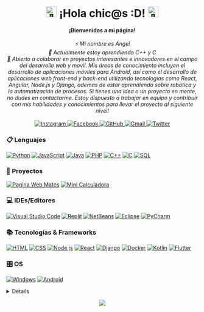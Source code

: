 <h1 align="center"><img src="https://github.com/wervlad/wervlad/assets/24524555/766d336d-b87d-44ba-807c-c51de2bc6b4d" width="28px" alt="👋"> ¡Hola chic@s :D! <img src="https://github.com/wervlad/wervlad/assets/24524555/766d336d-b87d-44ba-807c-c51de2bc6b4d" width="28px" alt="👋"></h1>

<p align="center">
    <b>¡Bienvenidos a mi página!</b><br><br>
    <i>
        ⚡ Mi nombre es Angel<br>
        🌱 Actualmente estoy aprendiendo C++ y C<br>
        🔭 Abierto a colaborar en proyectos interesantes e innovadores en el campo del desarrollo web y movil. Mis áreas de conocimiento incluyen el desarrollo de aplicaciones móviles para Android, así como el desarrollo de aplicaciones web front-end y back-end utilizando tecnologías como React, Angular, Node.js y Django, ademas de estar aprendiendo sobre robótica y la automatización de procesos. Si tienes una idea o un proyecto en mente, no dudes en contactarme. Estoy dispuesto a trabajar en equipo y contribuir con mis habilidades y conocimientos para llevar el proyecto al siguiente nivel!<br>
    </i><br>
    <a href="https://github.com/AngelIsaiSzr">
        <img src="https://img.shields.io/badge/Instagram-black?style=flat-square&logo=Instagram" alt="Instagram">
    </a>
    <a href="https://github.com/AngelIsaiSzr">
        <img src="https://img.shields.io/badge/Facebook-black?style=flat-square&logo=Facebook" alt="Facebook">
    </a>
    <a href="https://github.com/AngelIsaiSzr">
        <img src="https://img.shields.io/badge/GitHub-black?style=flat-square&logo=github" alt="GitHub">
    </a>
    <a href="https://github.com/AngelIsaiSzr">
        <img src="https://img.shields.io/badge/Gmail-black?style=flat-square&logo=gmail" alt="Gmail">
    </a>
    <a href="https://github.com/AngelIsaiSzr">
        <img src="https://img.shields.io/badge/Twitter-black?style=flat-square&logo=Twitter" alt="Twitter">
    </a>
</p>

### 📋 Lenguajes
[![Python](https://img.shields.io/badge/python-black?style=for-the-badge&logo=python)](https://github.com/AngelIsaiSzr)
[![JavaScript](https://img.shields.io/badge/javascript-black?style=for-the-badge&logo=javascript)](https://github.com/AngelIsaiSzr)
[![Java](https://img.shields.io/badge/java-black?style=for-the-badge&logo=openjdk)](https://github.com/AngelIsaiSzr)
[![PHP](https://img.shields.io/badge/php-black?style=for-the-badge&logo=php)](https://github.com/AngelIsaiSzr)
[![C++](https://img.shields.io/badge/c++-black?style=for-the-badge&logo=cplusplus)](https://github.com/AngelIsaiSzr)
[![C](https://img.shields.io/badge/c-black?style=for-the-badge&logo=c)](https://github.com/AngelIsaiSzr)
[![SQL](https://img.shields.io/badge/sql-black?style=for-the-badge&logo=mysql)](https://github.com/AngelIsaiSzr)

### 📂 Proyectos
[![Pagina Web Mates](https://img.shields.io/badge/Web%20Mates-black?style=for-the-badge&logo=oneplus)](https://github.com/AngelIsaiSzr)
[![Mini Calculadora](https://img.shields.io/badge/Calculadora-black?style=for-the-badge&logo=ros)](https://github.com/AngelIsaiSzr)

### 💻 IDEs/Editores
[![Visual Studio Code](https://img.shields.io/badge/Visual%20Studio%20Code-black?style=for-the-badge&logo=visual-studio-code)](https://github.com/AngelIsaiSzr)
[![Replit](https://img.shields.io/badge/Replit-black?style=for-the-badge&logo=replit)](https://github.com/AngelIsaiSzr)
[![NetBeans](https://img.shields.io/badge/NetBeans-black?style=for-the-badge&logo=apache-netbeans-ide)](https://github.com/AngelIsaiSzr)
[![Eclipse](https://img.shields.io/badge/Eclipse-black?style=for-the-badge&logo=eclipse)](https://github.com/AngelIsaiSzr)
[![PyCharm](https://img.shields.io/badge/PyCharm-black?style=for-the-badge&logo=pycharm)](https://github.com/AngelIsaiSzr)

### 📚 Tecnologías & Frameworks
[![HTML](https://img.shields.io/badge/html5-black?style=for-the-badge&logo=html5)](https://github.com/AngelIsaiSzr)
[![CSS](https://img.shields.io/badge/css3-black?style=for-the-badge&logo=css3)](https://github.com/AngelIsaiSzr)
[![Node.js](https://img.shields.io/badge/node.js-black?style=for-the-badge&logo=node.js)](https://github.com/AngelIsaiSzr)
[![React](https://img.shields.io/badge/react-black?style=for-the-badge&logo=react)](https://github.com/AngelIsaiSzr)
[![Django](https://img.shields.io/badge/django-black?style=for-the-badge&logo=django)](https://github.com/AngelIsaiSzr)
[![Docker](https://img.shields.io/badge/docker-black?style=for-the-badge&logo=docker)](https://github.com/AngelIsaiSzr)
[![Kotlin](https://img.shields.io/badge/kotlin-black?style=for-the-badge&logo=kotlin)](https://github.com/AngelIsaiSzr)
[![Flutter](https://img.shields.io/badge/flutter-black?style=for-the-badge&logo=flutter)](https://github.com/AngelIsaiSzr)

### 🎛️ OS
[![Windows](https://img.shields.io/badge/Windows-black?style=for-the-badge&logo=Windows)](https://github.com/AngelIsaiSzr)
[![Android](https://img.shields.io/badge/Android-black?style=for-the-badge&logo=Android)](https://github.com/AngelIsaiSzr)

<details>
<p align="center">
  <a href="https://github.com/AngelIsaiSzr">
    <img src="http://github-profile-summary-cards.vercel.app/api/cards/profile-details?username=AngelIsaiSzr&theme=transparent" />
  </a>
<a href="https://github.com/AngelIsaiSzr" title="Go to Source">
      <img align="left" width=390 src="https://github-readme-streak-stats.herokuapp.com/?user=AngelIsaiSzr&theme=transparent&border=61dafb&hide_border=true" alt="ivansaul" />
    </a>
    <a href="https://github.com/AngelIsaiSzr" title="Go to Source">
      <img align="right" width=390 src="https://github-readme-stats.vercel.app/api?username=AngelIsaiSzr&show_icons=true&theme=transparent&border_color=61dafb&hide_border=true" />
    </a> 
</p>
    <a href="https://github.com/anuraghazra/github-readme-stats">
  <img align="center" src="https://github-readme-stats.vercel.app/api/pin/?username=anuraghazra&repo=github-readme-stats" />
</a>
<a href="https://github.com/anuraghazra/convoychat">
  <img align="center" src="https://github-readme-stats.vercel.app/api/pin/?username=anuraghazra&repo=convoychat" />
</a>
</details>

<p align="center">
  <a href="https://github.com/AngelIsaiSzr">
    <img src="https://komarev.com/ghpvc/?username=AngelIsaiSzr&color=blue&style=plastic" />
  </a>
</p>

<!--
![Portafolio](https://img.shields.io/badge/Portfolio-%23000000.svg?style=for-the-badge&logo=firefox&logoColor=#FF7139)

![Snake animation](https://github.com/MagnoEfren/magnoefren/blob/main/github_snake.svg)

- 🔭 Actualmente estoy trabajando en ...
- 🌱 Actualmente estoy aprendiendo ...
- 👯 Busco colaborar en ...
- 🤔 Estoy buscando ayuda con ...
- 💬 Pregúntame sobre ...
- 📫 Cómo contactarme: ...
- 😄 Pronombres: ...
- ⚡ Dato curioso: ...


    <a href="https://github.com/AngelIsaiSzr">
        <img src="https://img.shields.io/badge/Instagram-%23E4405F.svg?style=for-the-badge&logo=Instagram&logoColor=white" alt="Instagram">
    </a>
    <a href="https://github.com/AngelIsaiSzr">
        <img src="https://img.shields.io/badge/Facebook-%231877F2.svg?style=for-the-badge&logo=Facebook&logoColor=white" alt="Facebook">
    </a>
    <a href="https://github.com/AngelIsaiSzr">
        <img src="https://img.shields.io/badge/github-%23121011.svg?style=for-the-badge&logo=github&logoColor=white" alt="GitHub">
    </a>
    <a href="https://github.com/AngelIsaiSzr">
        <img src="https://img.shields.io/badge/Gmail-D14836?style=for-the-badge&logo=gmail&logoColor=white" alt="Gmail">
    </a>
    <a href="https://github.com/AngelIsaiSzr">
        <img src="https://img.shields.io/badge/Twitter-%231DA1F2.svg?style=for-the-badge&logo=Twitter&logoColor=white" alt="Twitter">
    </a>

Imagenes de Lenguajes:

<div style="display: inline_block"><br>
  <img align="center" alt="C++" height="30" width="40" src="https://cdn.jsdelivr.net/gh/devicons/devicon/icons/cplusplus/cplusplus-original.svg">
  <img align="center" alt="C" height="30" width="40" src="https://cdn.jsdelivr.net/gh/devicons/devicon/icons/c/c-original.svg">
  <img align="center" alt="Python" height="30" width="40" src="https://cdn.jsdelivr.net/gh/devicons/devicon/icons/python/python-original.svg">
  <img align="center" alt="Jupyter" height="30" width="40" src="https://cdn.jsdelivr.net/gh/devicons/devicon/icons/jupyter/jupyter-original.svg">
  <img align="center" alt="Html" height="30" width="40" src="https://cdn.jsdelivr.net/gh/devicons/devicon/icons/html5/html5-original.svg">
  <img align="center" alt="JavaScript" height="30" width="40" src="https://cdn.jsdelivr.net/gh/devicons/devicon/icons/javascript/javascript-original.svg">
  <img align="center" alt="Css" height="30" width="40" src="https://cdn.jsdelivr.net/gh/devicons/devicon/icons/css3/css3-original.svg">
  <img align="center" alt="Firebase" height="30" width="40" src="https://cdn.jsdelivr.net/gh/devicons/devicon/icons/firebase/firebase-plain.svg">
  <img align="center" alt="Flutter" height="30" width="40" src="https://cdn.jsdelivr.net/gh/devicons/devicon/icons/flutter/flutter-original.svg">
  <img align="center" alt="MongoDB" height="30" width="40" src="https://cdn.jsdelivr.net/gh/devicons/devicon/icons/mongodb/mongodb-original.svg">
  <img align="center" alt="Git" height="30" width="40" src="https://cdn.jsdelivr.net/gh/devicons/devicon/icons/git/git-original.svg">
  <img align="center" alt="Linux" height="30" width="40" src="https://cdn.jsdelivr.net/gh/devicons/devicon/icons/linux/linux-original.svg">
  <img align="center" alt="Illustrator" height="30" width="40" src="https://cdn.jsdelivr.net/gh/devicons/devicon/icons/illustrator/illustrator-plain.svg">
</div>

Tema:

transparent
radical
github_dark

Info:

    <div align=center>
    <a href="https://github.com/AngelIsaiSzr" title="Go to Source"> 
        <img align="left" width=325 src="https://github-readme-stats.vercel.app/api/top-langs/?username=AngelIsaiSzr&theme=radical&langs_count=8&layout=compact&border_color=61dafb&hide_border=true" /> 
    </a> 
    <a href="https://github.com/AngelIsaiSzr" title="Go to Source"> 
        <img align="right" width=325 src="https://github-readme-stats.vercel.app/api/pin/?username=AngelIsaiSzr&theme=radical&layout=compact&border_color=61dafb&hide_border=true&repo=AngelIsaiSzr" />
    </a>
    </div>
    
-->
